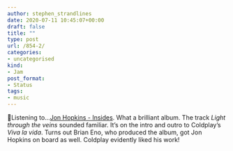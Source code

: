 ```yaml
---
author: stephen_strandlines
date: 2020-07-11 10:45:07+00:00
draft: false
title: ""
type: post
url: /854-2/
categories:
- uncategorised
kind:
- Jam
post_format:
- Status
tags:
- music
---
```


🎵Listening to...[Jon Hopkins - Insides](https://album.link/i/311180767). What a brilliant album. The track _Light through the veins_ sounded familiar. It’s on the intro and outro to Coldplay’s _Viva la vida_. Turns out Brian Eno, who produced the album, got Jon Hopkins on board as well. Coldplay evidently liked his work!
